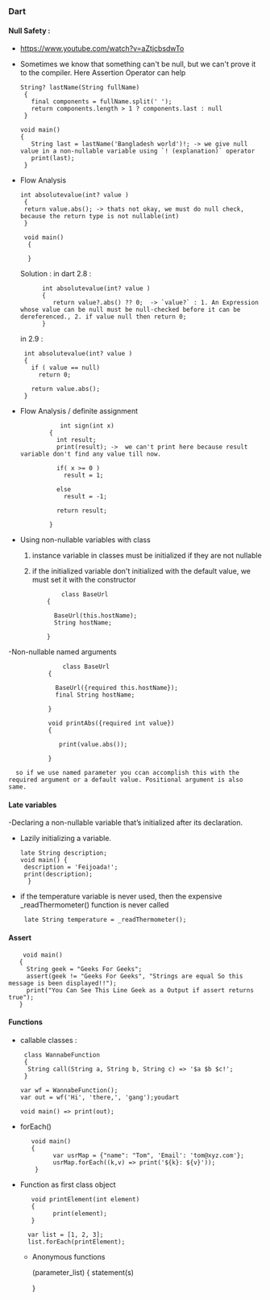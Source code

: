 ### Dart

#### Null Safety :
- https://www.youtube.com/watch?v=aZtjcbsdwTo
- Sometimes we know that something can't be null, but we can't prove it to the compiler. Here Assertion Operator can help  
 
      String? lastName(String fullName)
       {
         final components = fullName.split(' ');
         return components.length > 1 ? components.last : null
       }

      void main() 
      {
         String last = lastName('Bangladesh world')!; -> we give null value in a non-nullable variable using `! (explanation)` operator  
         print(last);
       }
       
- Flow Analysis
     
      int absolutevalue(int? value )
       {
       return value.abs(); -> thats not okay, we must do null check, because the return type is not nullable(int)
       }

       void main()
        {
      
        }
        
     Solution :
         in dart 2.8 :
         
            int absolutevalue(int? value )
            {
               return value?.abs() ?? 0;  -> `value?` : 1. An Expression whose value can be null must be null-checked before it can be dereferenced., 2. if value null then return 0; 
            }

        
   
     in 2.9 :
     

       int absolutevalue(int? value )
       {
         if ( value == null)
           return 0;

         return value.abs();
       }

- Flow Analysis / definite assignment

                 int sign(int x)
              {
                int result;
                print(result); ->  we can't print here because result variable don't find any value till now.
                
                if( x >= 0 )
                  result = 1;
                  
                else
                  result = -1;

                return result;

              }
              
            
- Using non-nullable variables with class
    1. instance variable in classes must be initialized if they are not nullable
    2. if the initialized variable don't initialized with the default value, we must set it with the constructor
    

                   class BaseUrl
               {
               
                 BaseUrl(this.hostName);
                 String hostName;
                 
               }
               
 -Non-nullable named arguments
 
    
                   class BaseUrl
               {
               
                 BaseUrl({required this.hostName});
                 final String hostName;
                 
               }
               
               void printAbs({required int value})
               {
               
                  print(value.abs());
               
               }
               
      so if we use named parameter you ccan accomplish this with the required argument or a default value. Positional argument is also same.  
      
      
      
 #### Late variables
  -Declaring a non-nullable variable that’s initialized after its declaration.
  - Lazily initializing a variable.

        late String description;
        void main() {
         description = 'Feijoada!';
         print(description);
          }
  
  
  - if the temperature variable is never used, then the expensive _readThermometer() function is never called
  
         late String temperature = _readThermometer(); 
         
         
  #### Assert 
  
        void main()
       {
         String geek = "Geeks For Geeks";
         assert(geek != "Geeks For Geeks", "Strings are equal So this message is been displayed!!");
         print("You Can See This Line Geek as a Output if assert returns true");
       }
         
         
#### Functions

- callable classes :

       class WannabeFunction 
       {
        String call(String a, String b, String c) => '$a $b $c!';
       }

      var wf = WannabeFunction();
      var out = wf('Hi', 'there,', 'gang');youdart

      void main() => print(out);
      
- forEach()


         void main() 
         { 
               var usrMap = {"name": "Tom", 'Email': 'tom@xyz.com'}; 
               usrMap.forEach((k,v) => print('${k}: ${v}')); 
          } 
  

 - Function as first class object
    
          void printElement(int element) 
          {
                print(element);
          }

         var list = [1, 2, 3];
         list.forEach(printElement);
   
   
   - Anonymous functions
   
     (parameter_list)
     {
          statement(s)
     
     }



  
    


 
  
      
      

 
   

          
      
             
          
          
         
         
   
        
         
         
             
             
